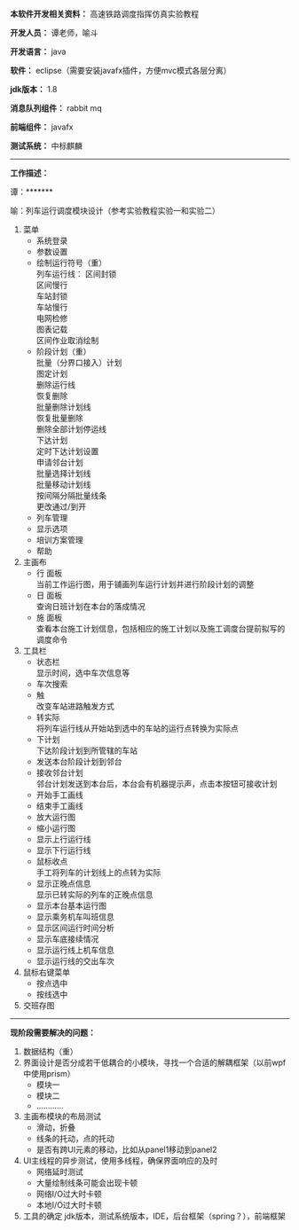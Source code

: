 **本软件开发相关资料：** 高速铁路调度指挥仿真实验教程  

**开发人员：** 谭老师，喻斗  

**开发语言：** java  

**软件：** eclipse（需要安装javafx插件，方便mvc模式各层分离）

**jdk版本：** 1.8    

**消息队列组件：** rabbit mq  

**前端组件：** javafx  

**测试系统：** 中标麒麟

---  
**工作描述：**  

谭：*******  

喻：列车运行调度模块设计（参考实验教程实验一和实验二）  
1. 菜单  
    - 系统登录  
    - 参数设置  
    - 绘制运行符号（重）  
        列车运行线：
        区间封锁  
        区间慢行  
        车站封锁  
        车站慢行  
        电网检修  
        图表记载  
        区间作业取消绘制
    - 阶段计划（重）  
        批量（分界口接入）计划  
        图定计划  
        删除运行线  
        恢复删除  
        批量删除计划线  
        恢复批量删除  
        删除全部计划停运线  
        下达计划  
        定时下达计划设置  
        申请邻台计划  
        批量选择计划线  
        批量移动计划线  
        按间隔分隔批量线条  
        更改通过/到开  
    - 列车管理  
    - 显示选项
    - 培训方案管理  
    - 帮助  
2. 主画布
    - 行 面板  
        当前工作运行图，用于铺画列车运行计划并进行阶段计划的调整  
    - 日 面板  
        查询日班计划在本台的落成情况  
    - 施 面板  
        查看本台施工计划信息，包括相应的施工计划以及施工调度台提前拟写的调度命令  
3. 工具栏
    - 状态栏  
        显示时间，选中车次信息等  
    - 车次搜索  
    - 触  
        改变车站进路触发方式  
    - 转实际  
        将列车运行线从开始站到选中的车站的运行点转换为实际点  
    - 下计划  
        下达阶段计划到所管辖的车站  
    - 发送本台阶段计划到邻台  
    - 接收邻台计划  
        邻台计划发送到本台后，本台会有机器提示声，点击本按钮可接收计划  
    - 开始手工画线  
    - 结束手工画线  
    - 放大运行图  
    - 缩小运行图  
    - 显示上行运行线  
    - 显示下行运行线  
    - 鼠标收点  
        手工将列车的计划线上的点转为实际  
    - 显示正晚点信息  
        显示已转实际的列车的正晚点信息  
    - 显示本台基本运行图  
    - 显示乘务机车叫班信息  
    - 显示区间运行时间分析  
    - 显示车底接续情况  
    - 显示运行线上机车信息  
    - 显示运行线的交出车次  
4. 鼠标右键菜单  
    - 按点选中  
    - 按线选中  
5. 交班存图

---  
**现阶段需要解决的问题：**
1. 数据结构（重）
2. 界面设计是否分成若干低耦合的小模块，寻找一个合适的解耦框架（以前wpf中使用prism）
    - 模块一
    - 模块二
    - …………
3. 主画布模块的布局测试
    - 滑动，折叠
    - 线条的托动，点的托动
    - 是否有跨UI元素的移动，比如从panel1移动到panel2
4. UI主线程的异步测试，使用多线程，确保界面响应的及时
    - 网络延时测试
    - 大量绘制线条可能会出现卡顿
    - 网络I/O过大时卡顿
    - 本地I/O过大时卡顿
5. 工具的确定
    jdk版本，测试系统版本，IDE，后台框架（spring？），前端框架




